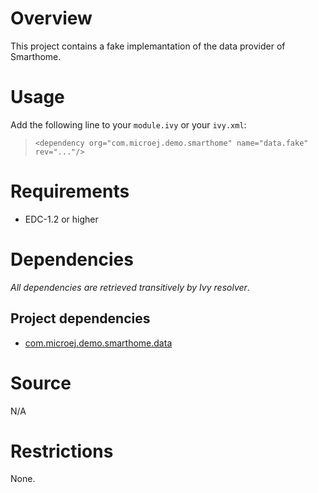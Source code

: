[//]: # (Markdown)
[//]: # (Copyright 2017 IS2T. All rights reserved.)
[//]: # (Use of this source code is subject to license terms.)

# Overview
This project contains a fake implemantation of the data provider of Smarthome.

# Usage
Add the following line to your `module.ivy` or your `ivy.xml`:
> `<dependency org="com.microej.demo.smarthome" name="data.fake" rev="..."/>`

# Requirements
  - EDC-1.2 or higher

# Dependencies
_All dependencies are retrieved transitively by Ivy resolver_.

## Project dependencies
* [com.microej.demo.smarthome.data](com.microej.demo.smarthome.data)

# Source
N/A

# Restrictions
None.